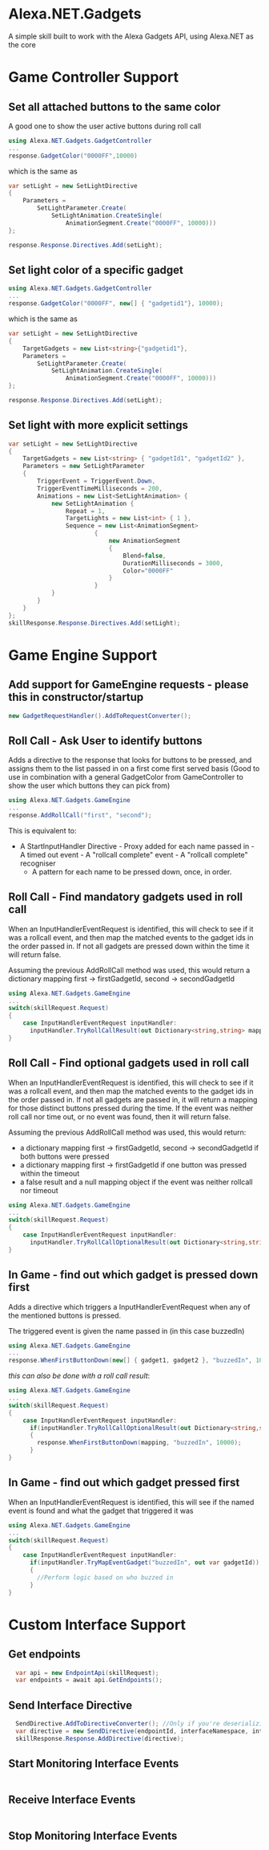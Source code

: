 # Alexa.NET.Gadgets
A simple skill built to work with the Alexa Gadgets API, using Alexa.NET as the core

# Game Controller Support

## Set all attached buttons to the same color
A good one to show the user active buttons during roll call
```csharp
using Alexa.NET.Gadgets.GadgetController
...
response.GadgetColor("0000FF",10000)
```
which is the same as
```csharp
var setLight = new SetLightDirective
{
    Parameters =
        SetLightParameter.Create(
            SetLightAnimation.CreateSingle(
				AnimationSegment.Create("0000FF", 10000)))
};

response.Response.Directives.Add(setLight);
```
## Set light color of a specific gadget
```csharp
using Alexa.NET.Gadgets.GadgetController
...
response.GadgetColor("0000FF", new[] { "gadgetid1"}, 10000);
```
which is the same as
```csharp
var setLight = new SetLightDirective
{
    TargetGadgets = new List<string>{"gadgetid1"},
    Parameters =
        SetLightParameter.Create(
            SetLightAnimation.CreateSingle(
				AnimationSegment.Create("0000FF", 10000)))
};

response.Response.Directives.Add(setLight);

```

## Set light with more explicit settings
```csharp
var setLight = new SetLightDirective
{
    TargetGadgets = new List<string> { "gadgetId1", "gadgetId2" },
    Parameters = new SetLightParameter
    {
        TriggerEvent = TriggerEvent.Down,
        TriggerEventTimeMilliseconds = 200,
        Animations = new List<SetLightAnimation> {
            new SetLightAnimation {
                Repeat = 1,
                TargetLights = new List<int> { 1 },
                Sequence = new List<AnimationSegment>
                        {
                            new AnimationSegment
                            {
                                Blend=false,
                                DurationMilliseconds = 3000,
                                Color="0000FF"
                            }
                        }
            }
        }
    }
};
skillResponse.Response.Directives.Add(setLight);
```

# Game Engine Support
## Add support for GameEngine requests - please this in constructor/startup
```csharp
new GadgetRequestHandler().AddToRequestConverter();
```

## Roll Call - Ask User to identify buttons

Adds a directive to the response that looks for buttons to be pressed, and assigns them to the list passed in on a first come first served basis (Good to use in combination with a general GadgetColor from GameController to show the user which buttons they can pick from)

```csharp
using Alexa.NET.Gadgets.GameEngine
...
response.AddRollCall("first", "second");
```
This is equivalent to:
  -  A StartInputHandler Directive
    - Proxy added for each name passed in
    - A timed out event
    - A "rollcall complete" event
    - A "rollcall complete" recogniser
      - A pattern for each name to be pressed down, once, in order. 

## Roll Call - Find mandatory gadgets used in roll call
When an InputHandlerEventRequest is identified, this will check to see if it was a rollcall event, and then map the matched events to the gadget ids in the order passed in. If not all gadgets are pressed down within the time it will return false.

Assuming the previous AddRollCall method was used, this would return a dictionary mapping first -> firstGadgetId, second -> secondGadgetId
```csharp
using Alexa.NET.Gadgets.GameEngine
...
switch(skillRequest.Request)
{
    case InputHandlerEventRequest inputHandler:
      inputHandler.TryRollCallResult(out Dictionary<string,string> mapping, "first","second");
}
```


## Roll Call - Find optional gadgets used in roll call
When an InputHandlerEventRequest is identified, this will check to see if it was a rollcall event, and then map the matched events to the gadget ids in the order passed in. If not all gadgets are passed in, it will return a mapping for those distinct buttons pressed during the time. If the event was neither roll call nor time out, or no event was found, then it will return false.

Assuming the previous AddRollCall method was used, this would return:
- a dictionary mapping first -> firstGadgetId, second -> secondGadgetId if both buttons were pressed
- a dictionary mapping first -> firstGadgetId if one button was pressed within the timeout
- a false result and a null mapping object if the event was neither rollcall nor timeout
```csharp
using Alexa.NET.Gadgets.GameEngine
...
switch(skillRequest.Request)
{
    case InputHandlerEventRequest inputHandler:
      inputHandler.TryRollCallOptionalResult(out Dictionary<string,string> mapping, "first","second");
}
```

## In Game - find out which gadget is pressed down first
Adds a directive which triggers a InputHandlerEventRequest when any of the mentioned buttons is pressed.

The triggered event is given the name passed in (in this case buzzedIn)

```csharp
using Alexa.NET.Gadgets.GameEngine
...
response.WhenFirstButtonDown(new[] { gadget1, gadget2 }, "buzzedIn", 10000);
```

_this can also be done with a roll call result_:

```csharp
using Alexa.NET.Gadgets.GameEngine
...
switch(skillRequest.Request)
{
    case InputHandlerEventRequest inputHandler:
      if(inputHandler.TryRollCallOptionalResult(out Dictionary<string,string> mapping, "first","second"))
      {
        response.WhenFirstButtonDown(mapping, "buzzedIn", 10000);
      }
}
```

## In Game - find out which gadget pressed first
When an InputHandlerEventRequest is identified, this will see if the named event is found and what the gadget that triggered it was
```csharp
using Alexa.NET.Gadgets.GameEngine
...
switch(skillRequest.Request)
{
    case InputHandlerEventRequest inputHandler:
      if(inputHandler.TryMapEventGadget("buzzedIn", out var gadgetId))
      {
        //Perform logic based on who buzzed in
      }
}
```

# Custom Interface Support

## Get endpoints
```csharp
  var api = new EndpointApi(skillRequest);
  var endpoints = await api.GetEndpoints();
```

## Send Interface Directive
```csharp
  SendDirective.AddToDirectiveConverter(); //Only if you're deserializing directives from JSON
  var directive = new SendDirective(endpointId, interfaceNamespace, interfaceName, customPayload);
  skillResponse.Response.AddDirective(directive);
```

## Start Monitoring Interface Events
```csharp

```


## Receive Interface Events
```csharp

```

## Stop Monitoring Interface Events
```csharp

```